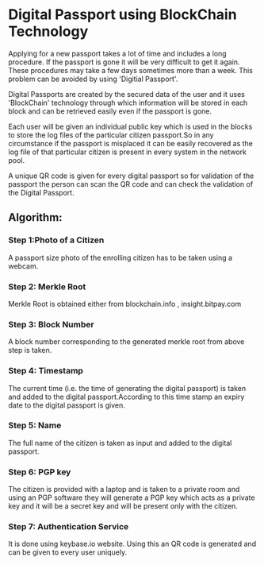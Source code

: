 # Digital Passport using BlockChain Technology

Applying for a new passport takes a lot of time and includes a long procedure. If the passport is gone it will be very difficult to get it again. These procedures may take a few days sometimes more than a week. This problem can be avoided by using 'Digitial Passport'.

Digital Passports are created by the secured data of the user and it uses 'BlockChain' technology through which information will be stored in each block and can be retrieved easily even if the passport is gone.

Each user will be given an individual public key which is used in the blocks to store the log files of the particular citizen passport.So in any circumstance if the passport is misplaced it can be easily recovered as the log file of that particular citizen is present in every system in the network pool.

A unique QR code is given for every digital passport so for validation of the passport the person can scan the QR code and can check the validation of the Digital Passport.

## Algorithm:

### Step 1:Photo of a Citizen

A passport size photo of the enrolling citizen has to be taken using a webcam.

### Step 2: Merkle Root

Merkle Root is obtained either from blockchain.info , insight.bitpay.com

### Step 3: Block Number
A block number corresponding to the generated merkle root from above step is taken.

### Step 4: Timestamp

The current time (i.e.  the time of generating the digital passport) is taken and added to the digital passport.According to this time stamp an expiry date to the digital passport is given.

### Step 5: Name

The full name of the citizen is taken as input and added to the digital passport.

### Step 6: PGP key

The citizen is provided with a laptop and is taken to a private room and using an PGP software they will generate a PGP key which acts as a private key and it will be a secret key and will be present only with the citizen.

### Step 7: Authentication Service

It is done using keybase.io website. Using this an QR code is generated and can be given to every user uniquely.
